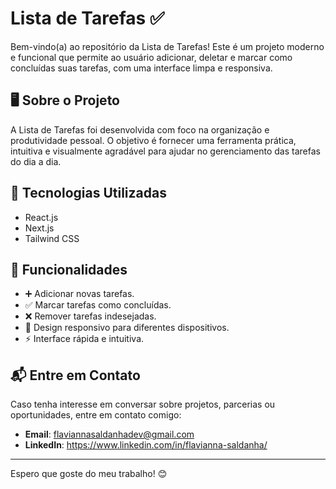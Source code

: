 # Lista de Tarefas ✅  

Bem-vindo(a) ao repositório da Lista de Tarefas!
Este é um projeto moderno e funcional que permite ao usuário adicionar, deletar e marcar como concluídas suas tarefas, com uma interface limpa e responsiva.

## 🖥️ Sobre o Projeto  

A Lista de Tarefas foi desenvolvida com foco na organização e produtividade pessoal.
O objetivo é fornecer uma ferramenta prática, intuitiva e visualmente agradável para ajudar no gerenciamento das tarefas do dia a dia.

## 🚀 Tecnologias Utilizadas  

- React.js
- Next.js 
- Tailwind CSS

## 🌟 Funcionalidades  

- ➕ Adicionar novas tarefas.
- ✅ Marcar tarefas como concluídas.
- ❌ Remover tarefas indesejadas.
- 📱 Design responsivo para diferentes dispositivos.
- ⚡ Interface rápida e intuitiva.

## 📬 Entre em Contato  

Caso tenha interesse em conversar sobre projetos, parcerias ou oportunidades, entre em contato comigo:  

- **Email**: flaviannasaldanhadev@gmail.com  
- **LinkedIn**: https://www.linkedin.com/in/flavianna-saldanha/

---

Espero que goste do meu trabalho! 😊
